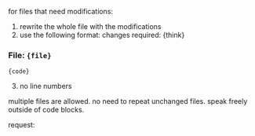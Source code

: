 for files that need modifications:
1. rewrite the whole file with the modifications
2. use the following format:
changes required: {think}
### File: `{file}`

```{language}
{code}
```

3. no line numbers

multiple files are allowed.
no need to repeat unchanged files.
speak freely outside of code blocks.

request:
